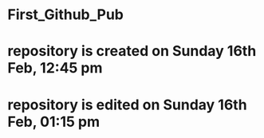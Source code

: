 # First_Github_Pub
# repository is created on Sunday 16th Feb, 12:45 pm
# repository is edited on Sunday 16th Feb, 01:15 pm
